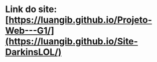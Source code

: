# Link do site: [https://luangib.github.io/Projeto-Web---G1/](https://luangib.github.io/Site-DarkinsLOL/)

